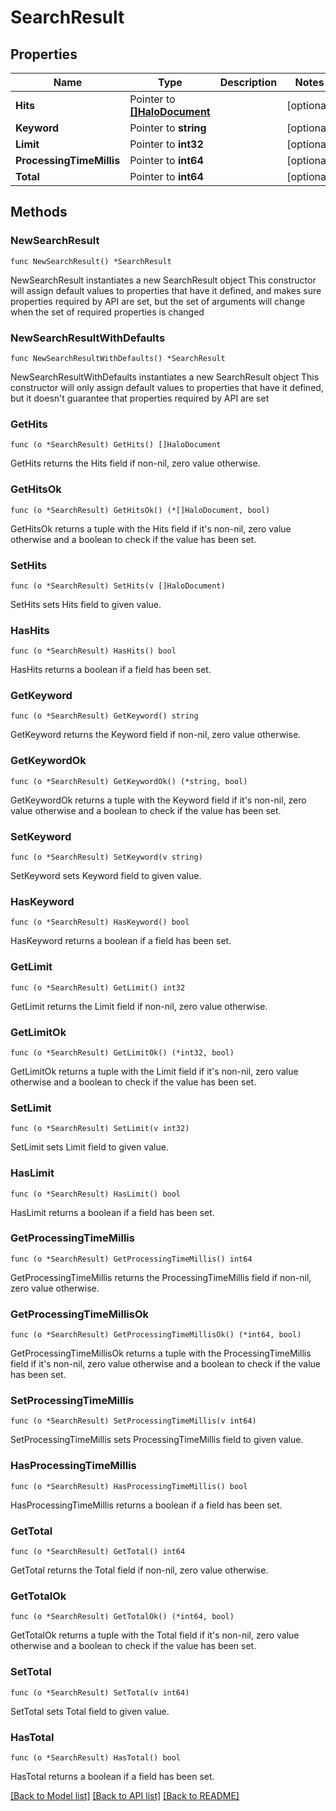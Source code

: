 # SearchResult

## Properties

Name | Type | Description | Notes
------------ | ------------- | ------------- | -------------
**Hits** | Pointer to [**[]HaloDocument**](HaloDocument.md) |  | [optional] 
**Keyword** | Pointer to **string** |  | [optional] 
**Limit** | Pointer to **int32** |  | [optional] 
**ProcessingTimeMillis** | Pointer to **int64** |  | [optional] 
**Total** | Pointer to **int64** |  | [optional] 

## Methods

### NewSearchResult

`func NewSearchResult() *SearchResult`

NewSearchResult instantiates a new SearchResult object
This constructor will assign default values to properties that have it defined,
and makes sure properties required by API are set, but the set of arguments
will change when the set of required properties is changed

### NewSearchResultWithDefaults

`func NewSearchResultWithDefaults() *SearchResult`

NewSearchResultWithDefaults instantiates a new SearchResult object
This constructor will only assign default values to properties that have it defined,
but it doesn't guarantee that properties required by API are set

### GetHits

`func (o *SearchResult) GetHits() []HaloDocument`

GetHits returns the Hits field if non-nil, zero value otherwise.

### GetHitsOk

`func (o *SearchResult) GetHitsOk() (*[]HaloDocument, bool)`

GetHitsOk returns a tuple with the Hits field if it's non-nil, zero value otherwise
and a boolean to check if the value has been set.

### SetHits

`func (o *SearchResult) SetHits(v []HaloDocument)`

SetHits sets Hits field to given value.

### HasHits

`func (o *SearchResult) HasHits() bool`

HasHits returns a boolean if a field has been set.

### GetKeyword

`func (o *SearchResult) GetKeyword() string`

GetKeyword returns the Keyword field if non-nil, zero value otherwise.

### GetKeywordOk

`func (o *SearchResult) GetKeywordOk() (*string, bool)`

GetKeywordOk returns a tuple with the Keyword field if it's non-nil, zero value otherwise
and a boolean to check if the value has been set.

### SetKeyword

`func (o *SearchResult) SetKeyword(v string)`

SetKeyword sets Keyword field to given value.

### HasKeyword

`func (o *SearchResult) HasKeyword() bool`

HasKeyword returns a boolean if a field has been set.

### GetLimit

`func (o *SearchResult) GetLimit() int32`

GetLimit returns the Limit field if non-nil, zero value otherwise.

### GetLimitOk

`func (o *SearchResult) GetLimitOk() (*int32, bool)`

GetLimitOk returns a tuple with the Limit field if it's non-nil, zero value otherwise
and a boolean to check if the value has been set.

### SetLimit

`func (o *SearchResult) SetLimit(v int32)`

SetLimit sets Limit field to given value.

### HasLimit

`func (o *SearchResult) HasLimit() bool`

HasLimit returns a boolean if a field has been set.

### GetProcessingTimeMillis

`func (o *SearchResult) GetProcessingTimeMillis() int64`

GetProcessingTimeMillis returns the ProcessingTimeMillis field if non-nil, zero value otherwise.

### GetProcessingTimeMillisOk

`func (o *SearchResult) GetProcessingTimeMillisOk() (*int64, bool)`

GetProcessingTimeMillisOk returns a tuple with the ProcessingTimeMillis field if it's non-nil, zero value otherwise
and a boolean to check if the value has been set.

### SetProcessingTimeMillis

`func (o *SearchResult) SetProcessingTimeMillis(v int64)`

SetProcessingTimeMillis sets ProcessingTimeMillis field to given value.

### HasProcessingTimeMillis

`func (o *SearchResult) HasProcessingTimeMillis() bool`

HasProcessingTimeMillis returns a boolean if a field has been set.

### GetTotal

`func (o *SearchResult) GetTotal() int64`

GetTotal returns the Total field if non-nil, zero value otherwise.

### GetTotalOk

`func (o *SearchResult) GetTotalOk() (*int64, bool)`

GetTotalOk returns a tuple with the Total field if it's non-nil, zero value otherwise
and a boolean to check if the value has been set.

### SetTotal

`func (o *SearchResult) SetTotal(v int64)`

SetTotal sets Total field to given value.

### HasTotal

`func (o *SearchResult) HasTotal() bool`

HasTotal returns a boolean if a field has been set.


[[Back to Model list]](../README.md#documentation-for-models) [[Back to API list]](../README.md#documentation-for-api-endpoints) [[Back to README]](../README.md)


